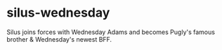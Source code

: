 # silus-wednesday
Silus joins forces with Wednesday Adams and becomes Pugly's famous brother &amp; Wednesday's newest BFF.
